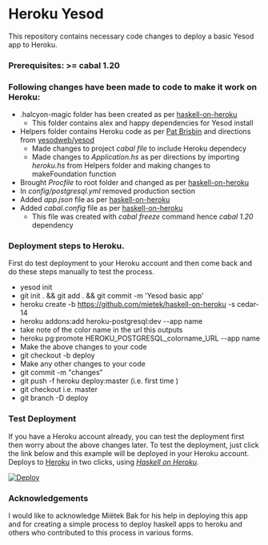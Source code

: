 Heroku Yesod
============

This repository contains necessary code changes to deploy a basic Yesod app to Heroku. 

### Prerequisites: >= cabal 1.20 

### Following changes have been made to code to make it work on Heroku:
* .halcyon-magic folder has been created as per [haskell-on-heroku](http://github.com/mietek/haskell-on-heroku)
   * This folder contains alex and happy dependencies for Yesod install 
* Helpers folder contains Heroku code as per [Pat Brisbin](http://pbrisbin.com/posts/parsing_database_url/) and directions from  [yesodweb/yesod](https://github.com/yesodweb/yesod/wiki/Deploying-Yesod-Apps-to-Heroku)
  * Made changes to project *cabal file* to include Heroku dependecy
  * Made changes to *Application.hs* as per directions by importing *heroku.hs* from Helpers folder and making changes to     makeFoundation function
* Brought *Procfile* to root folder and changed as per [haskell-on-heroku](http://github.com/mietek/haskell-on-heroku)
* In *config/postgresql.yml* removed production section
* Added *app.json* file as per [haskell-on-heroku](http://github.com/mietek/haskell-on-heroku)
* Added *cabal.config* file as per [haskell-on-heroku](http://github.com/mietek/haskell-on-heroku)
  * This file was created with *cabal freeze* command hence *cabal 1.20* dependency

### Deployment steps to Heroku. 
First do test deployment to your Heroku account and then come back and do these steps manually to test the process. 

*  yesod init 
*  git init . && git add . && git commit -m 'Yesod basic app'
*  heroku create -b https://github.com/mietek/haskell-on-heroku -s cedar-14
*  heroku addons:add heroku-postgresql:dev --app name
  * take note of the color name in the url this outputs
*  heroku pg:promote HEROKU_POSTGRESQL_colorname_URL --app name
* Make the above changes to your code 
*  git checkout -b deploy
  * Make any other changes to your code 
*  git commit -m "changes"
*  git push -f heroku deploy:master (i.e. first time )
*  git checkout <original branch> i.e. master
*  git branch -D deploy

### Test Deployment

If you have a Heroku account already, you can test the deployment first then worry about the above changes later. 
To test the deployment, just click the link below and this example will be deployed in your Heroku account. 
Deploys to [Heroku](http://heroku.com/) in two clicks, using [_Haskell on Heroku_](http://haskellonheroku.com/).

[![Deploy](https://www.herokucdn.com/deploy/button.png)](https://heroku.com/deploy?template=https://github.com/mietek/herokuyesod/tree/haskell-on-heroku/)


### Acknowledgements
I would like to acknowledge Miëtek Bak for his help in deploying this app and for creating a simple process to deploy haskell apps to heroku and others who contributed to this process in various forms.
